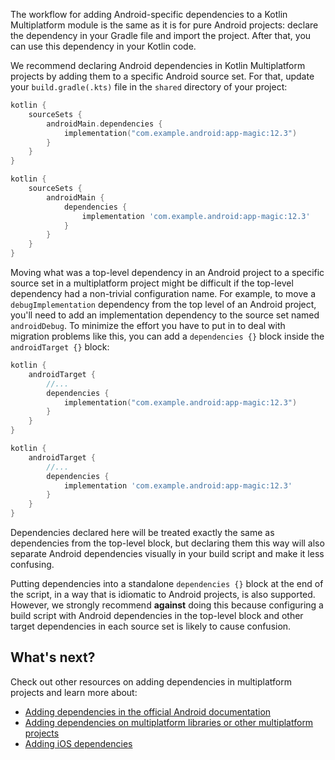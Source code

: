 [//]: # (title: Adding Android dependencies)

The workflow for adding Android-specific dependencies to a Kotlin Multiplatform module is the same as it is for pure
Android projects: declare the dependency in your Gradle file and import the project. After that, you can use this
dependency in your Kotlin code.

We recommend declaring Android dependencies in Kotlin Multiplatform projects by adding them to a specific Android source
set. For that, update your `build.gradle(.kts)` file in the `shared` directory of your project:

<tabs group="build-script">
<tab title="Kotlin" group-key="kotlin">

```kotlin
kotlin {
    sourceSets {
        androidMain.dependencies {
            implementation("com.example.android:app-magic:12.3")
        }
    } 
}
```

</tab>
<tab title="Groovy" group-key="groovy">

```groovy
kotlin {
    sourceSets {
        androidMain {
            dependencies {
                implementation 'com.example.android:app-magic:12.3'
            }
        }
    }
}
```

</tab>
</tabs>

Moving what was a top-level dependency in an Android project to a specific source set in a multiplatform project
might be difficult if the top-level dependency had a non-trivial configuration name. For example, to move
a `debugImplementation` dependency from the top level of an Android project, you'll need to add an implementation
dependency to the source set named `androidDebug`. To minimize the effort you have to put in to deal with migration
problems like this, you can add a `dependencies {}` block inside the `androidTarget {}` block:

<tabs group="build-script">
<tab title="Kotlin" group-key="kotlin">

```kotlin
kotlin {
    androidTarget {
        //...
        dependencies {
            implementation("com.example.android:app-magic:12.3")
        }
    }
}
```

</tab>
<tab title="Groovy" group-key="groovy">

```groovy
kotlin {
    androidTarget {
        //...
        dependencies {
            implementation 'com.example.android:app-magic:12.3'
        }
    }
}
```

</tab>
</tabs>

Dependencies declared here will be treated exactly the same as dependencies from the top-level block, but declaring them
this way will also separate Android dependencies visually in your build script and make it less confusing.

Putting dependencies into a standalone `dependencies {}` block at the end of the script, in a way that is idiomatic to
Android projects, is also supported. However, we strongly recommend **against** doing this because configuring a build
script with Android dependencies in the top-level block and other target dependencies in each source set is likely to
cause confusion.

## What's next?

Check out other resources on adding dependencies in multiplatform projects and learn more about:

* [Adding dependencies in the official Android documentation](https://developer.android.com/studio/build/dependencies)
* [Adding dependencies on multiplatform libraries or other multiplatform projects](multiplatform-add-dependencies.md)
* [Adding iOS dependencies](multiplatform-ios-dependencies.md)